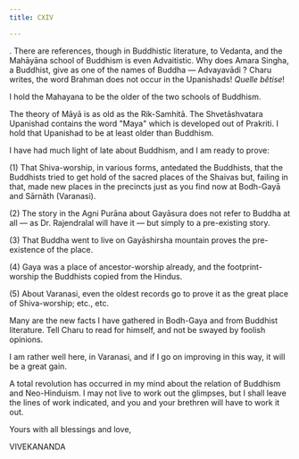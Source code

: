 ```yaml
---
title: CXIV

---
```





  

  
. There are
references, though in Buddhistic literature, to Vedanta, and the
Mahāyāna school of Buddhism is even Advaitistic. Why does Amara Singha,
a Buddhist, give as one of the names of Buddha — Advayavādi ? Charu
writes, the word Brahman does not occur in the Upanishads! *Quelle
bêtise*!

I hold the Mahayana to be the older of the two schools of Buddhism.

The theory of Māyā is as old as the Rik-Samhitā. The Shvetāshvatara
Upanishad contains the word "Maya" which is developed out of Prakriti. I
hold that Upanishad to be at least older than Buddhism.

I have had much light of late about Buddhism, and I am ready to prove:

\(1\) That Shiva-worship, in various forms, antedated the Buddhists,
that the Buddhists tried to get hold of the sacred places of the Shaivas
but, failing in that, made new places in the precincts just as you find
now at Bodh-Gayā and Sārnāth (Varanasi).

\(2\) The story in the Agni Purāna about Gayāsura does not refer to
Buddha at all — as Dr. Rajendralal will have it — but simply to a
pre-existing story.

\(3\) That Buddha went to live on Gayāshirsha mountain proves the
pre-existence of the place.

\(4\) Gaya was a place of ancestor-worship already, and the
footprint-worship the Buddhists copied from the Hindus.

\(5\) About Varanasi, even the oldest records go to prove it as the
great place of Shiva-worship; etc., etc.

Many are the new facts I have gathered in Bodh-Gaya and from Buddhist
literature. Tell Charu to read for himself, and not be swayed by foolish
opinions.

I am rather well here, in Varanasi, and if I go on improving in this
way, it will be a great gain.

A total revolution has occurred in my mind about the relation of
Buddhism and Neo-Hinduism. I may not live to work out the glimpses, but
I shall leave the lines of work indicated, and you and your brethren
will have to work it out.

Yours with all blessings and love,

VIVEKANANDA


